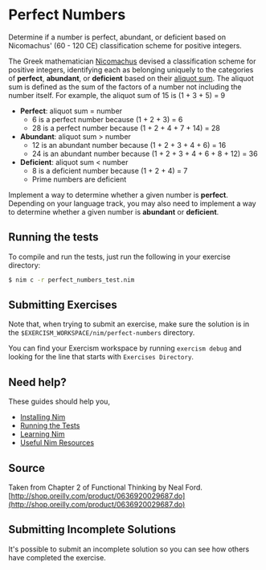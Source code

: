 # Perfect Numbers

Determine if a number is perfect, abundant, or deficient based on
Nicomachus' (60 - 120 CE) classification scheme for positive integers.

The Greek mathematician [Nicomachus](https://en.wikipedia.org/wiki/Nicomachus) devised a classification scheme for positive integers, identifying each as belonging uniquely to the categories of **perfect**, **abundant**, or **deficient** based on their [aliquot sum](https://en.wikipedia.org/wiki/Aliquot_sum). The aliquot sum is defined as the sum of the factors of a number not including the number itself. For example, the aliquot sum of 15 is (1 + 3 + 5) = 9

- **Perfect**: aliquot sum = number
  - 6 is a perfect number because (1 + 2 + 3) = 6
  - 28 is a perfect number because (1 + 2 + 4 + 7 + 14) = 28
- **Abundant**: aliquot sum > number
  - 12 is an abundant number because (1 + 2 + 3 + 4 + 6) = 16
  - 24 is an abundant number because (1 + 2 + 3 + 4 + 6 + 8 + 12) = 36
- **Deficient**: aliquot sum < number
  - 8 is a deficient number because (1 + 2 + 4) = 7
  - Prime numbers are deficient

Implement a way to determine whether a given number is **perfect**. Depending on your language track, you may also need to implement a way to determine whether a given number is **abundant** or **deficient**.

## Running the tests

To compile and run the tests, just run the following in your exercise directory:
```bash
$ nim c -r perfect_numbers_test.nim
```

## Submitting Exercises

Note that, when trying to submit an exercise, make sure the solution is in the `$EXERCISM_WORKSPACE/nim/perfect-numbers` directory.

You can find your Exercism workspace by running `exercism debug` and looking for the line that starts with `Exercises Directory`.

## Need help?

These guides should help you,
* [Installing Nim](https://exercism.io/tracks/nim/installation)
* [Running the Tests](https://exercism.io/tracks/nim/tests)
* [Learning Nim](https://exercism.io/tracks/nim/learning)
* [Useful Nim Resources](https://exercism.io/tracks/nim/resources)


## Source

Taken from Chapter 2 of Functional Thinking by Neal Ford. [http://shop.oreilly.com/product/0636920029687.do](http://shop.oreilly.com/product/0636920029687.do)

## Submitting Incomplete Solutions

It's possible to submit an incomplete solution so you can see how others have completed the exercise.
